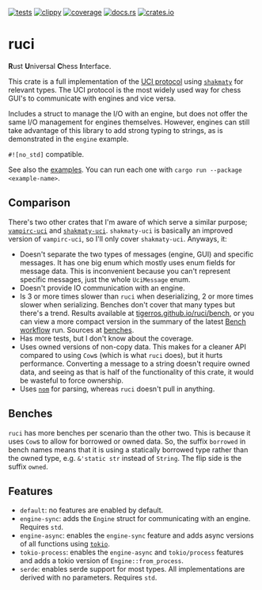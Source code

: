 [![tests](https://img.shields.io/github/actions/workflow/status/tigerros/ruci/test.yml?label=tests)](https://github.com/tigerros/ruci/actions/workflows/test.yml)
[![clippy](https://img.shields.io/github/actions/workflow/status/tigerros/ruci/clippy.yml?label=clippy)](https://github.com/tigerros/ruci/actions/workflows/clippy.yml)
[![coverage](https://img.shields.io/codecov/c/gh/tigerros/ruci)](https://app.codecov.io/gh/tigerros/ruci/)
[![docs.rs](https://img.shields.io/docsrs/ruci?logo=docs.rs&label=docs.rs)](https://docs.rs/ruci/)
[![crates.io](https://img.shields.io/crates/v/ruci?logo=rust)](https://crates.io/crates/ruci)

# ruci
**R**ust **U**niversal **C**hess **I**nterface.

This crate is a full implementation of the [UCI protocol](https://backscattering.de/chess/uci) using [`shakmaty`](https://crates.io/crates/shakmaty) for relevant types.
The UCI protocol is the most widely used way for chess GUI's to communicate with engines and vice versa.

Includes a struct to manage the I/O with an engine, but does not offer the same I/O management for engines themselves.
However, engines can still take advantage of this library to add strong typing to strings, as is demonstrated in the `engine` example.

`#![no_std]` compatible.

See also the [examples](https://github.com/tigerros/ruci/tree/master/examples).
You can run each one with `cargo run --package <example-name>`.

## Comparison
There's two other crates that I'm aware of which serve a similar purpose; [`vampirc-uci`](https://crates.io/crates/vampirc-uci) and [`shakmaty-uci`](https://crates.io/crates/shakmaty-uci).
`shakmaty-uci` is basically an improved version of `vampirc-uci`, so I'll only cover `shakmaty-uci`. Anyways, it:

- Doesn't separate the two types of messages (engine, GUI) and specific messages. It has one big enum which mostly uses enum fields for message data. This is inconvenient because you can't represent specific messages, just the whole `UciMessage` enum.
- Doesn't provide IO communication with an engine.
- Is 3 or more times slower than `ruci` when deserializing, 2 or more times slower when serializing. Benches don't cover that many types but there's a trend. Results available at [tigerros.github.io/ruci/bench](https://tigerros.github.io/ruci/bench), or you can view a more compact version in the summary of the latest [Bench workflow](https://github.com/tigerros/ruci/actions/workflows/bench.yml) run. Sources at [benches](https://github.com/tigerros/ruci/tree/master/benches).
- Has more tests, but I don't know about the coverage.
- Uses owned versions of non-copy data. This makes for a cleaner API compared to using `Cow`s (which is what `ruci` does), but it hurts performance. Converting a message to a string doesn't require owned data, and seeing as that is half of the functionality of this crate, it would be wasteful to force ownership.
- Uses [`nom`](https://crates.io/crates/nom) for parsing, whereas `ruci` doesn't pull in anything.

## Benches
`ruci` has more benches per scenario than the other two. This is because it uses `Cow`s to allow for borrowed or owned data. So, the suffix `borrowed` in bench names means that it is using a statically borrowed type rather than the owned type, e.g. `&'static str` instead of `String`. The flip side is the suffix `owned`.

## Features
- `default`: no features are enabled by default.
- `engine-sync`: adds the `Engine` struct for communicating with an engine. Requires `std`.
- `engine-async`: enables the `engine-sync` feature and adds async versions of all functions using [`tokio`](https://crates.io/crates/tokio).
- `tokio-process`: enables the `engine-async` and `tokio/process` features and adds a tokio version of `Engine::from_process`.
- `serde`: enables serde support for most types. All implementations are derived with no parameters. Requires `std`.